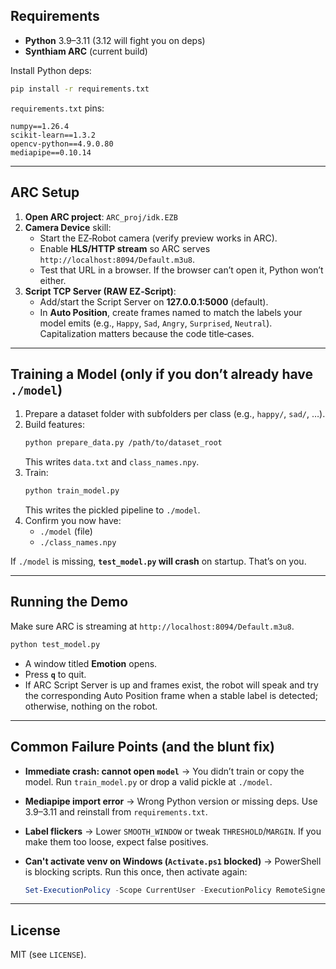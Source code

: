 ## Requirements

- **Python** 3.9–3.11 (3.12 will fight you on deps)
- **Synthiam ARC** (current build)

Install Python deps:

```bash
pip install -r requirements.txt
```

`requirements.txt` pins:
```
numpy==1.26.4
scikit-learn==1.3.2
opencv-python==4.9.0.80
mediapipe==0.10.14
```

---

## ARC Setup

1. **Open ARC project**: `ARC_proj/idk.EZB`
2. **Camera Device** skill:
   - Start the EZ‑Robot camera (verify preview works in ARC).
   - Enable **HLS/HTTP stream** so ARC serves `http://localhost:8094/Default.m3u8`.
   - Test that URL in a browser. If the browser can’t open it, Python won’t either.
3. **Script TCP Server (RAW EZ‑Script)**:
   - Add/start the Script Server on **127.0.0.1:5000** (default).
   - In **Auto Position**, create frames named to match the labels your model emits (e.g., `Happy`, `Sad`, `Angry`, `Surprised`, `Neutral`). Capitalization matters because the code title‑cases.
   
---

## Training a Model (only if you don’t already have `./model`)

1. Prepare a dataset folder with subfolders per class (e.g., `happy/`, `sad/`, …).
2. Build features:
   ```bash
   python prepare_data.py /path/to/dataset_root
   ```
   This writes `data.txt` and `class_names.npy`.
3. Train:
   ```bash
   python train_model.py
   ```
   This writes the pickled pipeline to `./model`.
4. Confirm you now have:
   - `./model` (file)  
   - `./class_names.npy`

If `./model` is missing, **`test_model.py` will crash** on startup. That’s on you.

---

## Running the Demo

Make sure ARC is streaming at `http://localhost:8094/Default.m3u8`.

```bash
python test_model.py
```

- A window titled **Emotion** opens.
- Press **`q`** to quit.
- If ARC Script Server is up and frames exist, the robot will speak and try the corresponding Auto Position frame when a stable label is detected; otherwise, nothing on the robot.

---

## Common Failure Points (and the blunt fix)

- **Immediate crash: cannot open `model`** → You didn’t train or copy the model. Run `train_model.py` or drop a valid pickle at `./model`.
- **Mediapipe import error** → Wrong Python version or missing deps. Use 3.9–3.11 and reinstall from `requirements.txt`.
- **Label flickers** → Lower `SMOOTH_WINDOW` or tweak `THRESHOLD`/`MARGIN`. If you make them too loose, expect false positives.
- **Can't activate venv on Windows (`Activate.ps1` blocked)** → PowerShell is blocking scripts. Run this once, then activate again:

  ```powershell
  Set-ExecutionPolicy -Scope CurrentUser -ExecutionPolicy RemoteSigned

---

## License

MIT (see `LICENSE`).
